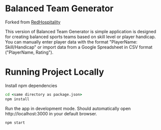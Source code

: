 # Balanced Team Generator
Forked from [RedHospitality](https://github.com/RedHospitality/balanced-team-generator)

This version of Balanced Team Generator is simple application is designed for creating balanced sports teams based on skill level or player handicap. 
You can manually enter player data with the format "PlayerName: Skill/Handicap" or import data from a Google Spreadsheet in CSV format ("PlayerName, Rating").

# Running Project Locally
Install npm dependencies
``` cmd
cd <same directory as package.json>
npm install
```

Run the app in development mode.
Should automatically open http://localhost:3000 in your default browser.
``` cmd
npm start
```



